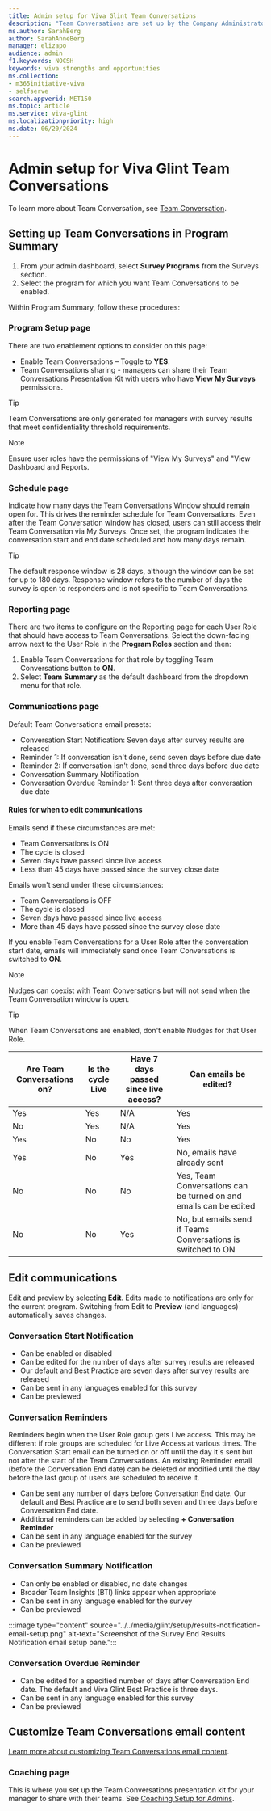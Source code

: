 ```yaml
---
title: Admin setup for Viva Glint Team Conversations
description: "Team Conversations are set up by the Company Administrator within Program Summary."
ms.author: SarahBerg
author: SarahAnneBerg
manager: elizapo
audience: admin
f1.keywords: NOCSH
keywords: viva strengths and opportunities
ms.collection:  
- m365initiative-viva
- selfserve 
search.appverid: MET150 
ms.topic: article
ms.service: viva-glint
ms.localizationpriority: high
ms.date: 06/20/2024
---
```


# Admin setup for Viva Glint Team Conversations

To learn more about Team Conversation, see [Team Conversation](take-action-team-conversations.md).

## Setting up Team Conversations in Program Summary 

1. From your admin dashboard, select **Survey Programs** from the Surveys section.
1. Select the program for which you want Team Conversations to be enabled.
   
Within Program Summary, follow these procedures: 

### Program Setup page

There are two enablement options to consider on this page: 

- Enable Team Conversations – Toggle to **YES**. 
- Team Conversations sharing - managers can share their Team Conversations Presentation Kit with users who have **View My Surveys** permissions. 


>[!TIP]
>Team Conversations are only generated for managers with survey results that meet confidentiality threshold requirements.  

   > [!NOTE]
   >Ensure user roles have the permissions of "View My Surveys" and "View Dashboard and Reports.

### Schedule page 

Indicate how many days the Team Conversations Window should remain open for. This drives the reminder schedule for Team Conversations. Even after the Team Conversation window has closed, users can still access their Team Conversation via My Surveys. Once set, the program indicates the conversation start and end date scheduled and how many days remain. 

>[!TIP]
>The default response window is 28 days, although the window can be set for up to 180 days. Response window refers to the number of days the survey is open to responders and is not specific to Team Conversations.  

### Reporting page 

There are two items to configure on the Reporting page for each User Role that should have access to Team Conversations. Select the down-facing arrow next to the User Role in the **Program Roles** section and then: 

1. Enable Team Conversations for that role by toggling Team Conversations button to **ON**. 
1. Select **Team Summary** as the default dashboard from the dropdown menu for that role. 

### Communications page 

Default Team Conversations email presets:  

- Conversation Start Notification: Seven days after survey results are released 
- Reminder 1: If conversation isn't done, send seven days before due date 
- Reminder 2: If conversation isn't done, send three days before due date 
- Conversation Summary Notification 
- Conversation Overdue Reminder 1: Sent three days after conversation due date

#### Rules for when to edit communications 

Emails send if these circumstances are met:
 
- Team Conversations is ON 
- The cycle is closed 
- Seven days have passed since live access
- Less than 45 days have passed since the survey close date

Emails won't send under these circumstances:
 
- Team Conversations is OFF
- The cycle is closed 
- Seven days have passed since live access
- More than 45 days have passed since the survey close date

If you enable Team Conversations for a User Role after the conversation start date, emails will immediately send once Team Conversations is switched to **ON**. 

   > [!NOTE]
   >Nudges can coexist with Team Conversations but will not send when the Team Conversation window is open.

>[!TIP]
> When Team Conversations are enabled, don't enable Nudges for that User Role.


| **Are Team Conversations on?** | **Is the cycle Live** |**Have 7 days passed since live access?**|**Can emails be edited?**
|---|---|---|---|
| Yes | Yes|N/A|Yes|
| No | Yes|N/A|Yes|
| Yes | No|No|Yes |
| Yes | No|Yes|No, emails have already sent|
| No| No|No|Yes, Team Conversations can be turned on and emails can be edited|
| No| No|Yes|No, but emails send if Teams Conversations is switched to ON|  

## Edit communications 

Edit and preview by selecting **Edit**. Edits made to notifications are only for the current program. Switching from Edit to **Preview** (and languages) automatically saves changes. 

### Conversation Start Notification 

- Can be enabled or disabled 
- Can be edited for the number of days after survey results are released 
- Our default and Best Practice are seven days after survey results are released 
- Can be sent in any languages enabled for this survey 
- Can be previewed 

### Conversation Reminders 

Reminders begin when the User Role group gets Live access. This may be different if role groups are scheduled for Live Access at various times. The Conversation Start email can be turned on or off until the day it's sent but not after the start of the Team Conversations. An existing Reminder email (before the Conversation End date) can be deleted or modified until the day before the last group of users are scheduled to receive it. 

- Can be sent any number of days before Conversation End date. Our default and Best Practice are to send both seven and three days before Conversation End date.  
- Additional reminders can be added by selecting **+ Conversation Reminder**  
- Can be sent in any language enabled for the survey 
- Can be previewed 

### Conversation Summary Notification 

- Can only be enabled or disabled, no date changes 
- Broader Team Insights (BTI) links appear when appropriate 
- Can be sent in any language enabled for the survey 
- Can be previewed

:::image type="content" source="../../media/glint/setup/results-notification-email-setup.png" alt-text="Screenshot of the Survey End Results Notification email setup pane.":::

### Conversation Overdue Reminder 

- Can be edited for a specified number of days after Conversation End date. The default and Viva Glint Best Practice is three days. 
- Can be sent in any language enabled for this survey 
- Can be previewed 

## Customize Team Conversations email content

[Learn more about customizing Team Conversations email content](team-conversations-content-cusomization.md).

### Coaching page 

This is where you set up the Team Conversations presentation kit for your manager to share with their teams. See [Coaching Setup for Admins](https://www.microsoft.com). 

 
